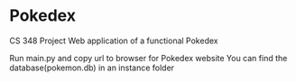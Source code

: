 # Pokedex
CS 348 Project Web application of a functional Pokedex

Run main.py and copy url to browser for Pokedex website
You can find the database(pokemon.db) in an instance folder
